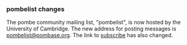 ### pombelist changes
<!-- pombase_flags: frontpage -->
<!-- newsfeed_thumbnail: pombelist.png -->

The pombe community mailing list, "pombelist", is now hosted by the
University of Cambridge.  The new address for posting messages is
<pombelist@pombase.org>.  The link to
[subscribe](https://lists.cam.ac.uk/mailman/listinfo/ucam-pombelist)
has also changed.
